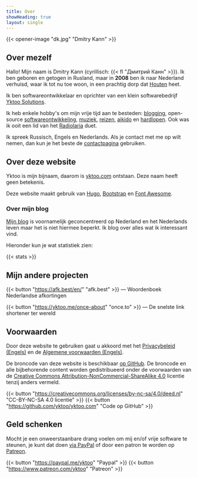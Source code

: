 ```yaml
---
title: Over
showHeading: true
layout: single
---
```


{{< opener-image "dk.jpg" "Dmitry Kann" >}}

## Over mezelf

Hallo! Mijn naam is Dmitry Kann (cyrillisch: {{< fl "Дмитрий Канн" >}}). Ik ben geboren en getogen in Rusland, maar in **2008** ben ik naar Nederland verhuisd, waar ik tot nu toe woon, in een prachtig dorp dat [Houten](en;0221) heet.

Ik ben softwareontwikkelaar en oprichter van een klein softwarebedrijf [Yktoo Solutions](https://yktoo.solutions).

Ik heb enkele hobby's om mijn vrije tijd aan te besteden: [blogging](/), open-source [softwareontwikkeling](en;/software), [muziek](en;/tags/music), [reizen](en;/tags/travel), [aikido](en;/tags/aikido) en [hardlopen](en;/tags/running). Ook was ik ooit een lid van het [Radiolaria](en;/radiolaria) duet.

Ik spreek Russisch, Engels en Nederlands. Als je contact met me op wilt nemen, dan kun je het beste de [contactpagina](/about/contact) gebruiken.

## Over deze website

Yktoo is mijn bijnaam, daarom is <u>yktoo.com</u> ontstaan. Deze naam heeft geen betekenis.

Deze website maakt gebruik van [Hugo](https://gohugo.io/), [Bootstrap](http://getbootstrap.com/) en [Font Awesome](https://fontawesome.com/).

### Over mijn blog

[Mijn blog](/) is voornamelijk geconcentreerd op Nederland en het Nederlands leven maar het is niet hiermee beperkt. Ik blog over alles wat ik interessant vind.

Hieronder kun je wat statistiek zien:

{{< stats >}}

## Mijn andere projecten

{{< button "https://afk.best/en/" "afk.best" >}} — Woordenboek Nederlandse afkortingen

{{< button "https://yktoo.me/once-about" "once.to" >}} — De snelste link shortener ter wereld

## Voorwaarden

Door deze website te gebruiken gaat u akkoord met het [Privacybeleid (Engels)](en;/about/privacy) en de [Algemene voorwaarden (Engels)](en;/about/tos).

De broncode van deze website is beschikbaar [op GitHub](https://github.com/yktoo/yktoo.com). De broncode en alle bijbehorende content worden gedistribueerd onder de voorwaarden van de [Creative Commons Attribution-NonCommercial-ShareAlike 4.0](https://creativecommons.org/licenses/by-sa/4.0/deed.nl) licentie tenzij anders vermeld.

{{< button "https://creativecommons.org/licenses/by-nc-sa/4.0/deed.nl" "<i class='fab fa-creative-commons'></i><i class='fab fa-creative-commons-by'></i><i class='fab fa-creative-commons-nc'></i><i class='fab fa-creative-commons-sa mr-1'></i>CC-BY-NC-SA 4.0 licentie" >}}
{{< button "https://github.com/yktoo/yktoo.com" "<i class='fab fa-github mr-1'></i>Code op GitHub" >}}

## Geld schenken

Mocht je een onweerstaanbare drang voelen om mij en/of vrije software te steunen, je kunt dat doen [via PayPal](https://paypal.me/yktoo) of door een patron te worden op [Patreon](https://www.patreon.com/yktoo).

{{< button "https://paypal.me/yktoo" "<i class='fab fa-paypal mr-1'></i>Paypal" >}}
{{< button "https://www.patreon.com/yktoo" "<i class='fab fa-patreon mr-1'></i>Patreon" >}}
